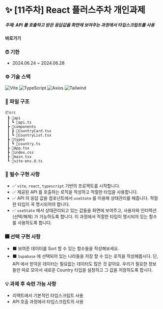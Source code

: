 # ✨ [11주차] React 플러스주차 개인과제

##### 주제: API 를 호출하고 받은 응답값을 화면에 보여주는 과정에서 타입스크립트를 사용

**바로가기**

### ⏰ 기한

- 2024.06.24 ~ 2024.06.28

### ⚙️ 기술 스택

<p>
  <img alt="Vite" src ="https://img.shields.io/badge/Vite-646CFF.svg?&style=flat-square&logo=VITE&logoColor=white"/>
  <img alt="TypeScript" src ="https://img.shields.io/badge/TypeScript-3178C6.svg?&style=flat-square&logo=TYPESCRIPT&logoColor=white"/>
  <img alt="Axios" src ="https://img.shields.io/badge/Axios-5A29E4.svg?&style=flat-square&logo=AXIOS&logoColor=white"/>
  <img alt="Tailwind" src ="https://img.shields.io/badge/TailwindCSS-646CFF.svg?&style=flat-square&logo=TAILWINDCSS&logoColor=white"/>
</p>

### 📁 파일 구조

```
📦src
 ┣ 📂api
 ┃ ┗ 📜api.ts
 ┣ 📂components
 ┃ ┣ 📜CountryCard.tsx
 ┃ ┗ 📜CountryList.tsx
 ┣ 📂types
 ┃ ┗ 📜country.ts
 ┣ 📜App.tsx
 ┣ 📜index.css
 ┣ 📜main.tsx
 ┗ 📜vite-env.d.ts
```

### 🎇 필수 구현 사항

- ✅ `vite`, `react`, `typescript` 기반의 프로젝트를 시작합니다.
- ✅ 제공된 API 를 호출하는 로직을 작성하고 적절한 타입을 사용합니다.
- ✅ API 의 응답 값을 컴포넌트에서 `useState` 를 이용해 상태관리를 해줍니다.
  적절한 타입이 꼭 명시되어야 합니다.
- ✅ `useState` 에서 상태관리되고 있는 값들을 화면에 보여주고, 사용자와 인터렉션 (선택/해제) 가 가능하도록 합니다.
  이 과정에서 적절한 타입이 명시되어 있는 함수를 사용하도록 합니다.

### 🎆 선택 구현 사항

- ⬛ 보여준 데이터를 Sort 할 수 있는 함수들을 작성해보세요.
- ⬛ `Supabase` 에 선택되어 있는 나라들을 저장 할 수 있는 로직을 작성해봅시다.
  단, API 에서 받아온 데이터는 필요없는 데이터도 많은 것 같아요.
  우리가 필요한 정보들만 따로 모아서 새로운 Country 타입을 설정하고 그 값을 저장하도록 합시다.

### 💡 과제 후 숙련 가능 사항

- 리액트에서 기본적인 타입스크립트 사용
- API 호출 과정에서 타입스크립트의 사용
